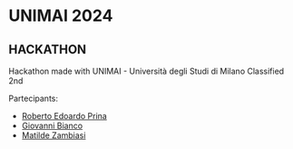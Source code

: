 # UNIMAI 2024
## HACKATHON

Hackathon made with UNIMAI - Università degli Studi di Milano
Classified 2nd



Partecipants:

- [Roberto Edoardo Prina](https://github.com/RobertoEdoardoPrina)
- [Giovanni Bianco](https://www.linkedin.com/in/giovani-bianco/)
- [Matilde Zambiasi](https://www.linkedin.com/in/matilde-zambiasi/)
